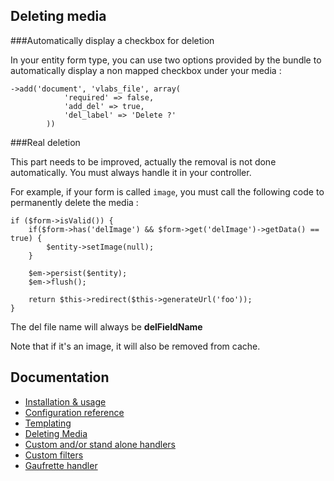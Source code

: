 Deleting media
--------------

###Automatically display a checkbox for deletion

In your entity form type, you can use two options provided by the bundle to automatically display a non mapped checkbox under your media :

    ->add('document', 'vlabs_file', array(
                'required' => false,
                'add_del' => true,
                'del_label' => 'Delete ?'
            ))
            
###Real deletion

This part needs to be improved, actually the removal is not done automatically. You must always handle it in your controller.

For example, if your form is called `image`, you must call the following code to permanently delete the media :

    if ($form->isValid()) {
        if($form->has('delImage') && $form->get('delImage')->getData() == true) {
            $entity->setImage(null);
        }
        
        $em->persist($entity);
        $em->flush();
        
        return $this->redirect($this->generateUrl('foo'));
    }
    
The del file name will always be **delFieldName**

Note that if it's an image, it will also be removed from cache.

Documentation
-------------

+   [Installation & usage](https://github.com/V-labs/VlabsMediaBundle/blob/master/Resources/doc/1-bundle-setup-and-usage.md)
+   [Configuration reference](https://github.com/V-labs/VlabsMediaBundle/blob/master/Resources/doc/2-configuration-reference.md)
+   [Templating](https://github.com/V-labs/VlabsMediaBundle/blob/master/Resources/doc/3-templating.md)
+   [Deleting Media](https://github.com/V-labs/VlabsMediaBundle/blob/master/Resources/doc/4-deleting-media.md)
+   [Custom and/or stand alone handlers](https://github.com/V-labs/VlabsMediaBundle/blob/master/Resources/doc/5-custom-stand-alone-handlers.md)
+   [Custom filters](https://github.com/V-labs/VlabsMediaBundle/blob/master/Resources/doc/6-custom-stand-alone-filters.md)
+   [Gaufrette handler](https://github.com/V-labs/VlabsMediaBundle/blob/master/Resources/doc/7-gaufrette-handler.md)